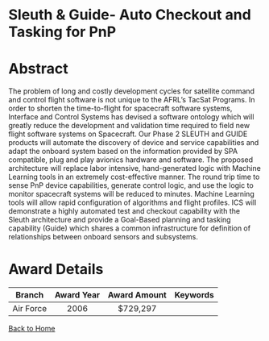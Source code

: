 
Sleuth &amp; Guide- Auto Checkout and Tasking for PnP
=====================================================

# Abstract


The problem of long and costly development cycles for satellite command and control flight software is not unique to the AFRL’s TacSat Programs.  In order to shorten the time-to-flight for spacecraft software systems, Interface and Control Systems has devised a software ontology which will greatly reduce the development and validation time required to field new flight software systems on Spacecraft. Our Phase 2 SLEUTH and GUIDE products will automate the discovery of device and service capabilities and adapt the onboard system based on the information provided by SPA compatible, plug and play avionics hardware and software.   The proposed architecture will replace labor intensive, hand-generated logic with Machine Learning tools in an extremely cost-effective manner. The round trip time to sense PnP device capabilities, generate control logic, and use the logic to monitor spacecraft systems will be reduced to minutes. Machine Learning tools will allow rapid configuration of algorithms and flight profiles. ICS will demonstrate a highly automated test and checkout capability with the Sleuth architecture and provide a Goal-Based planning and tasking capability (Guide) which shares a common infrastructure for definition of relationships between onboard sensors and subsystems.  

# Award Details

|Branch|Award Year|Award Amount|Keywords|
| :---: | :---: | :---: | :---: |
|Air Force|2006|$729,297||
  
  


[Back to Home](https://github.com/chrischow/dod_sbir_awards#1281)